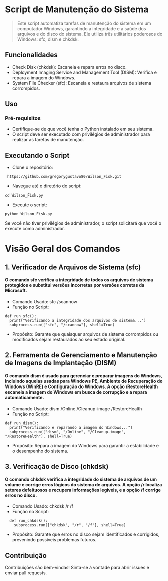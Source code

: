 # Script de Manutenção do Sistema
>Este script automatiza tarefas de manutenção do sistema em um computador Windows, garantindo a integridade e a saúde dos arquivos e do disco do sistema.
Ele utiliza três utilitários poderosos do Windows: sfc, dism e chkdsk.

## Funcionalidades
+ Check Disk (chkdsk): Escaneia e repara erros no disco.
+ Deployment Imaging Service and Management Tool (DISM): Verifica e repara a imagem do Windows.
+ System File Checker (sfc): Escaneia e restaura arquivos de sistema corrompidos.

## Uso
### Pré-requisitos
+ Certifique-se de que você tenha o Python instalado em seu sistema.
+ O script deve ser executado com privilégios de administrador para realizar as tarefas de manutenção.

## Executando o Script

+ Clone o repositório:
  
````
 https://github.com/gregorygustavo80/Wilson_Fisk.git
````
+ Navegue até o diretório do script:

````
cd Wilson_Fisk.py
````
+ Execute o script:

````
python Wilson_Fisk.py
````
Se você não tiver privilégios de administrador, o script solicitará que você o execute como administrador.

# Visão Geral dos Comandos

## 1. Verificador de Arquivos de Sistema (sfc)

#### O comando sfc verifica a integridade de todos os arquivos de sistema protegidos e substitui versões incorretas por versões corretas da Microsoft.

+ Comando Usado: sfc /scannow
+ Função no Script:

````
def run_sfc():
  print("Verificando a integridade dos arquivos de sistema...")
  subprocess.run(["sfc", "/scannow"], shell=True)
````
+ Propósito: Garante que quaisquer arquivos de sistema corrompidos ou modificados sejam restaurados ao seu estado original.

## 2. Ferramenta de Gerenciamento e Manutenção de Imagens de Implantação (DISM)

#### O comando dism é usado para gerenciar e preparar imagens do Windows, incluindo aquelas usadas para Windows PE, Ambiente de Recuperação do Windows (WinRE) e Configuração do Windows. A opção /RestoreHealth escaneia a imagem do Windows em busca de corrupção e a repara automaticamente.

+ Comando Usado: dism /Online /Cleanup-image /RestoreHealth
+ Função no Script:

````
def run_dism():
  print("Verificando e reparando a imagem do Windows...")
  subprocess.run(["dism", "/Online", "/Cleanup-image", "/RestoreHealth"], shell=True)
````

+ Propósito: Repara a imagem do Windows para garantir a estabilidade e o desempenho do sistema.

## 3. Verificação de Disco (chkdsk)

#### O comando chkdsk verifica a integridade do sistema de arquivos de um volume e corrige erros lógicos do sistema de arquivos. A opção /r localiza setores defeituosos e recupera informações legíveis, e a opção /f corrige erros no disco.

+ Comando Usado: chkdsk /r /f
+ Função no Script:

````
  def run_chkdsk():
    subprocess.run(["chkdsk", "/r", "/f"], shell=True)
````

+ Propósito: Garante que erros no disco sejam identificados e corrigidos, prevenindo possíveis problemas futuros.

## Contribuição
Contribuições são bem-vindas! Sinta-se à vontade para abrir issues e enviar pull requests.











